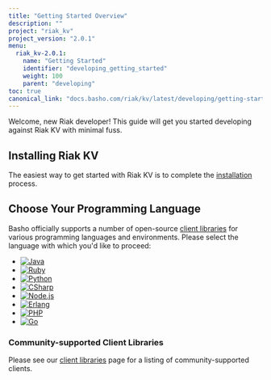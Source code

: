 ```yaml
---
title: "Getting Started Overview"
description: ""
project: "riak_kv"
project_version: "2.0.1"
menu:
  riak_kv-2.0.1:
    name: "Getting Started"
    identifier: "developing_getting_started"
    weight: 100
    parent: "developing"
toc: true
canonical_link: "docs.basho.com/riak/kv/latest/developing/getting-started.md"
---
```


[install index]: /riak/kv/2.0.1/setup/installing
[dev client libraries]: /riak/kv/2.0.1/developing/client-libraries

Welcome, new Riak developer! This guide will get you started developing
against Riak KV with minimal fuss.

## Installing Riak KV

The easiest way to get started with Riak KV is to complete the
[installation][install index] process.

## Choose Your Programming Language

Basho officially supports a number of open-source [client libraries][dev client libraries]
for various programming languages and environments. Please select the
language with which you'd like to proceed:

<ul class="planguages">
<li><a href="/developing/getting-started/java/"><img src="/images/plangs/java.jpg" alt="Java"></a></li>
<li><a href="/developing/getting-started/ruby/"><img src="/images/plangs/ruby.jpg" alt="Ruby"></a></li>
<li><a href="/developing/getting-started/python/"><img src="/images/plangs/python.png" alt="Python"></a></li>
<li><a href="/developing/getting-started/csharp/"><img src="/images/plangs/csharp.png" alt="CSharp"></a></li>
<li><a href="/developing/getting-started/nodejs/"><img src="/images/plangs/nodejs.png" alt="Node.js"></a></li>
<li><a href="/developing/getting-started/erlang/"><img src="/images/plangs/erlang.jpg" alt="Erlang"></a></li>
<li><a href="/developing/getting-started/php/"><img src="/images/plangs/php.png" alt="PHP"></a></li>
<li><a href="/developing/getting-started/golang/"><img src="/images/plangs/golang.png" alt="Go"></a></li>
</ul>

### Community-supported Client Libraries

Please see our [client libraries][dev client libraries] page for a listing of
community-supported clients.
